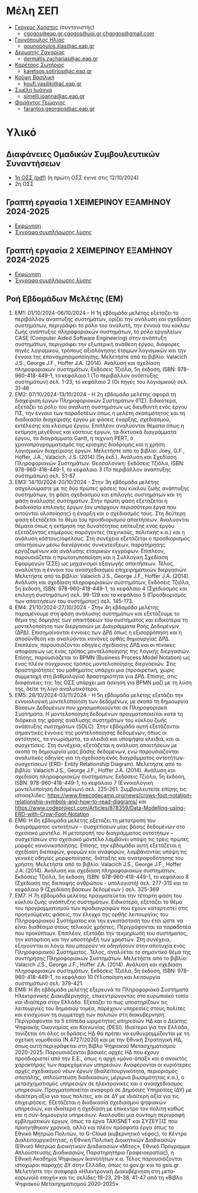 # Μέλη ΣΕΠ

* [Γκόγκος Χρήστος](https://www.linkedin.com/in/christos-gogos-07a75bb) (συντονιστής) 
    * cgogos@eap.gr;cgogos@uoi.gr;chgogos@gmail.com
* [Γουνόπουλος Ηλίας](https://www.linkedin.com/in/eliasgounopoulos/) 
    * gounopoulos.ilias@ac.eap.gr
* [Δερματής Ζαχαρίας](https://www.linkedin.com/in/zacharias-dermatis-80245a85/) 
    * dermatis.zacharias@ac.eap.gr
* [Καρέτσος Σωτήριος](https://www.linkedin.com/in/sotiris-karetsos-088b562a/) 
    * karetsos.sotirios@ac.eap.gr
* [Κούφη Βασιλική](https://www.linkedin.com/in/vassiliki-koufi-163a6512/) 
    * koufi.vasiliki@ac.eap.gr
* [Σιμέλη Ιωάννα](https://www.linkedin.com/in/ioannasimeli/) 
    * simelli.ioanna@ac.eap.gr
* [Φαράντος Γεώργιος](https://www.linkedin.com/in/georgios-farantos-497931142/) 
    * farantos.georgios@ac.eap.gr

# Υλικό

## Διαφάνειες Ομαδικών Συμβουλευτικών Συναντήσεων

<!-- Οι διαφάνειες θα ανέβουν στο <https://courses.eap.gr/course/view.php?id=1234> στις 13/10/2024. -->

* [1η ΟΣΣ (pdf)](./resources/3/ΔΙΑΦΑΝΕΙΕΣ%201ΗΣ%20ΟΣΣ.pdf) (η πρώτη ΟΣΣ έγινε στις 12/10/2024)
* 2η ΟΣΣ

## Γραπτή εργασία 1 ΧΕΙΜΕΡΙΝΟΥ ΕΞΑΜΗΝΟΥ 2024-2025

<!-- Η γραπτή εργασία 1 του τρέχοντος εξαμήνου αναρτήθηκε στις 10/10/2024 στο <https://courses.eap.gr/course/view.php?id=1234>. Η εκφώνησή της και η ενδεικτική λύση της θα ανέβει εδώ την επόμενη ημέρα της λήξης προθεσμίας υποβολής των εργασιών. -->
* [Εκφώνηση](./resources/fall_2024_2025_ge1.pdf)
* [Έγγραφο συμπλήρωσης λύσης](./resources/2024-25_DMD54_[toeponymosas]_GE1_[tmima].docx)
<!-- * [Ενδεικτική λύση](./resources/fall_2023_2024_ge1_sol.pdf) -->


## Γραπτή εργασία 2 ΧΕΙΜΕΡΙΝΟΥ ΕΞΑΜΗΝΟΥ 2024-2025 
<!-- Η γραπτή εργασία 2 του τρέχοντος εξαμήνου ανακοινώθηκε στις 1/11/2024 -->
* [Εκφώνηση](./resources/fall_2024_2025_ge2.pdf)
* [Έγγραφο συμπλήρωσης λύσης](./resources/2024-25_DMD54_[toeponymosas]_GE2_[tmima].docx)
<!-- * [Ενδεικτική λύση](./resources/fall_2023_2024_ge2_sol.pdf) -->


## Ροή Εβδομάδων Μελέτης (ΕΜ)

1. ΕΜ1: 01/10/2024-06/10/2024 - Η 1η εβδομάδα μελέτης εξετάζει το περιβάλλον ανάπτυξης συστημάτων, ορίζει την ανάλυση και σχεδίαση συστημάτων, περιγράφει το ρόλο του αναλυτή, την έννοια του κύκλου ζωής ανάπτυξης πληροφοριακών συστημάτων, το ρόλο εργαλείων CASE (Computer Aided Software Engineering) στην ανάπτυξη συστημάτων, περιγράφει την εξωτερική ανάθεση έργου, διάφορες πηγές λογισμικού, τρόπους αξιολόγησης έτοιμων λογισμικών και την έννοια της επαναχρησιμοποίησης. Μελετήστε από το βιβλίο: Valacich J.S., George J.F., Hoffer J.A. (2014). Ανάλυση και σχεδίαση πληροφοριακών συστημάτων, Εκδόσεις Τζιόλα, 5η έκδοση, ISBN: 978-960-418-449-1, το κεφάλαιο 1 (Το περιβάλλον ανάπτυξης συστημάτων) σελ. 1-23, το κεφάλαιο 2 (Οι πηγές του λογισμικού) σελ. 31-46   
2. ΕΜ2: 07/10/2024-13/10/2024 - Η 2η εβδομάδα μελέτης αφορά τη διαχείριση έργων Πληροφοριακών Συστημάτων (ΠΣ). Ειδικότερα, εξετάζει το ρόλο του αναλυτή συστημάτων ως διευθυντή ενός έργου ΠΣ, την έννοια των παραδοτέων όπως η μελέτη σκοπιμότητας και τη διαδικασία διαχείρισης έργου με φάσεις έναρξης, σχεδιασμού, εκτέλεσης και κλείσιμο έργου. Επιπλέον αναλύονται θέματα όπως η εκτίμηση μεγέθους και κόστους έργων, τα δικτυακά διαγράμματα  έργου, τα διαγράμματα Gantt, η τεχνική PERT, o χρονοπρογραμματισμός της κρίσιμης διαδρομής και η χρήση λογισμικών διαχείρισης έργων. Μελετήστε από το βιβλίο: Joey, G.F., Hoffer, J.A., Valacich, J.S. (2014) (5η έκδ.).  Ανάλυση και Σχεδίαση Πληροφοριακών Συστημάτων. Θεσσαλονίκη: Εκδόσεις Τζιόλα, ISBN: 978-960-418-449-1, το κεφάλαιο 3 (Το περιβάλλον ανάπτυξης συστημάτων) σελ. 51-87 
3. ΕΜ3: 14/10/2024-20/10/2024 - Στην 3η εβδομάδα μελέτης ασχολούμαστε με τις δύο πρώτες φάσεις του κύκλου ζωής ανάπτυξης συστημάτων, τη φάση σχεδιασμού και επιλογής συστημάτων και τη φάση ανάλυσης συστημάτων. Στην πρώτη φάση εξετάζεται η διαδικασία επιλογής έργων (αν υπάρχουν περισσότερα έργα που αιτούνται υλοποίησης) η έναρξη και ο σχεδιασμός τους. Στη δεύτερη φάση εξετάζεται το θέμα του προσδιορισμού απαιτήσεων. Αναλύονται θέματα όπως η εκτίμηση της δυνατότητας επίτευξης ενός έργου εξετάζοντας επιμέρους παράγοντες (τεχνικούς, πολιτικής κ.α.) και η ανάλυση κόστους/οφέλους. Στη συνέχεια εξετάζεται ο προσδιορισμός απαιτήσεων μέσω διενέργειας συνεντεύξεων, παρατήρησης εργαζομένων και ανάλυσης εταιρικών εγγράφων. Επιπλέον, παρουσιάζεται η πρωτοτυποποίηση και η Συλλογική Σχεδίαση Εφαρμογών (ΣΣΕ) ως μηχανισμοί εξαγωγής απαιτήσεων. Τέλος, αναλύεται η έννοια του ανασχεδιασμού επιχειρηματικών διεργασιών. Μελετήστε από το βιβλίο: Valacich J.S., George J.F., Hoffer J.A. (2014). Ανάλυση και σχεδίαση πληροφοριακών συστημάτων, Εκδόσεις Τζιόλα, 5η έκδοση, ISBN: 978-960-418-449-1, το κεφάλαιο 4 (Σχεδιασμός και επιλογή συστημάτων) σελ. 99-129 και το κεφάλαιο 5 (Προσδιορισμός των απαιτήσεων του συστήματος) σελ. 145-173.
4. ΕΜ4: 21/10/2024-27/10/2024 - Στην 4η εβδομάδα μελέτης παραμένουμε στη φάση ανάλυσης συστημάτων και εξετάζουμε το θέμα της δόμησης των απαιτήσεων του συστήματος και ειδικότερα τη μοντελοποίηση των διεργασιών με Διαγράμματα Ροής Δεδομένων (ΔΡΔ). Επισημαίνονται έννοιες των ΔΡΔ όπως η εξισορρόπηση και η αποσύνθεση και αναλύονται κανόνες ορθής δημιουργίας ΔΡΔ. Επιπλέον, παρουσιάζονται οδηγίες σχεδίασης ΔΡΔ και οι πίνακες αποφάσεων ως ένας τρόπος μοντελοποίησης της λογικής διεργασιών. Επίσης, παρουσιάζεται το BPMN (Business Process Model Notation) ως ένας πλέον σύγχρονος τρόπος μοντελοποίησης διεργασιών. Στις δραστηριότητες του μαθήματος υπάρχει μια (προαιρετική, χωρίς συμμετοχή στη βαθμολογία) δραστηριότητα για ΔΡΔ. Επίσης, στις διαφάνειες της 1ης ΟΣΣ υπάρχει μια άσκηση για BPMN μαζί με τη λύση της, δείτε τη λίγο αναλυτικότερα.
5. ΕΜ5: 28/10/2024-03/11/2024 - Η 5η εβδομάδα μελέτης εξετάζει την εννοιολογική μοντελοποίηση των δεδομένων, με σκοπό τη δημιουργία Βάσεων Δεδομένων που χρησιμοποιούνται σε Πληροφοριακά Συστήματα. Η μοντελοποίηση δεδομένων πραγματοποιείται κατά τη διάρκεια της φάσης ανάλυσης συστημάτων του κύκλου ζωής ανάπτυξης συστημάτων (SDLC). 
Στην εβδομάδα αυτή εξετάζονται σημαντικές έννοιες της μοντελοποίησης δεδομένων, όπως οι οντότητες, τα γνωρίσματα, τα κλειδιά και υποψήφια κλειδιά, και οι συσχετίσεις. 
Στη συνέχεια, εξετάζεται η ανάλυση απαιτήσεων με σκοπό τη δημιουργία μιας βάσης δεδομένων, ενώ παρουσιάζονται αναλυτικές οδηγίες για τη σχεδίαση ενός διαγράμματος οντοτήτων-συσχετίσεων (ERD- Entity Relationship Diagram). Μελετήστε από το βιβλίο: Valacich J.S., George J.F., Hoffer J.A. (2014). Ανάλυση και σχεδίαση πληροφοριακών συστημάτων, Εκδόσεις Τζιόλα, 5η έκδοση, ISBN: 978-960-418-449-1, το κεφάλαιο 7 (Εννοιολογική μοντελοποίηση δεδομένων) σελ. 225-261. Συμβουλευτείτε επίσης τις ιστοσελίδες: <https://www.freecodecamp.org/news/crows-foot-notation-relationship-symbols-and-how-to-read-diagrams/>  και <https://www.codeproject.com/Articles/878359/Data-Modelling-using-ERD-with-Crow-Foot-Notation>
6. ΕΜ6: Η 6η εβδομάδα μελέτης εξετάζει τη μετατροπή του διαγράμματος οντοτήτων – συσχετίσεων μίας βάσης δεδομένων στο σχεσιακό μοντέλο. Η μετατροπή του διαγράμματος οντοτήτων – συσχετίσεων στο σχεσιακό μοντέλο λαμβάνει υπόψη τις τρεις πρώτες μορφές κανονικοποίησης. Επίσης, την εβδομάδα αυτή εξετάζεται η σχεδίαση διεπαφών, φορμών και αναφορών, λαμβάνοντας υπόψη τις γενικές οδηγίες μορφοποίησης. διάταξης και ανατροφοδότησης του χρήστη. Μελετήστε από το βιβλίο: Valacich J.S., George J.F., Hoffer J.A. (2014). Ανάλυση και σχεδίαση πληροφοριακών συστημάτων, Εκδόσεις Τζιόλα, 5η έκδοση, ISBN: 978-960-418-449-1, το κεφάλαιο 8 (Σχεδίαση της διεπαφής ανθρώπου - υπολογιστή) σελ. 277-315 και το κεφάλαιο 9 (Σχεδίαση βάσεων δεδομένων ) σελ. 325-369
7. ΕΜ7: Η 7η εβδομάδα μελέτης πραγματεύεται την τέταρτη φάση του κύκλου ζωής ανάπτυξης συστημάτων. Ειδικότερα, εξετάζει το θέμα του προγραμματισμού των προδιαγραφών που έχουν καταρτιστεί στις προηγούμενες φάσεις, τον έλεγχο της ορθής λειτουργίας του Πληροφοριακού Συστήματος και την εγκατάσταση του έτσι ώστε να είναι διαθέσιμο στους τελικούς χρήστες. Περιγράφονται τα παραδοτέα που προκύπτουν. Επιπλέον, εξετάζει την τεκμηρίωση του συστήματος, την κατάρτιση και την υποστήριξή των χρηστών. Στη συνέχεια, εξηγούνται οι λόγοι που μπορούν να οδηγήσουν στην αποτυχία ενός Πληροφοριακού Συστήματος. Τέλος, αναλύεται το σημαντικό θέμα της συντήρησης Πληροφοριακών Συστημάτων. Μελετήστε από το βιβλίο: Valacich J.S., George J.F., Hoffer J.A. (2014). Ανάλυση και σχεδίαση πληροφοριακών συστημάτων, Εκδόσεις Τζιόλα, 5η έκδοση, ISBN: 978-960-418-449-1, το κεφάλαιο 10 (Υλοποίηση και λειτουργία συστημάτων) σελ. 379-421.
8. ΕΜ8: Η 8η εβδομάδα μελέτης εξερευνά τα Πληροφοριακά Συστήματα Ηλεκτρονικής Διακυβέρνησης, επικεντρώνοντας στο ευρωπαϊκό τοπίο και ιδιαίτερα στην Ελλάδα. Εξετάζει το πως υποστηρίζουν τις λειτουργίες του δημόσιου τομέα, παρέχουν υπηρεσίες στους πολίτες και ενισχύουν τη συμμετοχή των πολιτών στη διακυβέρνηση. Περιγράφονται τα 5 επίπεδα ωριμότητας υπηρεσιών ΗΔ και ο Δείκτης Ψηφιακής Οικονομίας και Κοινωνίας (DESI). Ιδιαίτερα για την Ελλάδα, τονίζεται ότι όλες οι δράσεις ΗΔ θα πρέπει να ευθυγραμμίζονται με τη σχετική νομοθεσία (Ν.4727/2020) και με την Εθνική Στρατηγική ΗΔ, όπως αυτή περιγράφεται στη Βίβλο Ψηφιακού Μετασχηματισμού 2020-2025. Παρουσιάζονται βασικές αρχές ΗΔ που έχουν προσδιοριστεί από την Ε.Ε., όπως η αρχή «μόνο-άπαξ» και ο ανοικτός χαρακτήρας των παρεχόμενων υπηρεσιών. Αναφέρονται οι κυριότερες αρχές σχεδιασμού νέων έργων (διαλειτουργικότητα, περιορισμός σπατάλης, απλούστευση διαδικασιών, μέριμνα βιωσιμότητας κ.α.), ο μετασχηματισμός υπηρεσιών σε ηλεκτρονικές και ο ανασχεδιασμός υπηρεσιών. Πραγματοποιείται αναφορά σε Δημόσιες Υπηρεσίες (ΔΥ) με ιδιαίτερη αξία για τους πολίτες, και σε ΔΥ με ιδιαίτερη αξία για τις επιχειρήσεις. Εξετάζεται η διαδικασία σχεδιασμού ψηφιακών υπηρεσιών, και ιδιαίτερα η σχεδίαση με επίκεντρο τον πολίτη καθώς και η συν-δημιουργία υπηρεσιών. Ακολουθεί μια σύντομη περιγραφή εμβληματικών έργων, όπως τα έργα TAXISNET και ΣΥΖΕΥΞΙΣ που προηγήθηκαν χρονικά, αλλά και πλέον πρόσφατα έργα όπως το Εθνικό Μητρώο Πολιτών, το G-Cloud (κυβερνητικό νέφος), το Κέντρο Διαλειτουργικότητας, η Εθνική Πολιτική Διοικητικών Διαδικασιών (Εθνικό Μητρώο Διοικητικών Διαδικασιών «Μίτος»,  Εθνικό Πρόγραμμα Απλούστευσης Διαδικασιών, Παρατηρητήριο Γραφειοκρατίας), η Εθνική Ακαδημία Ψηφιακών Ικανοτήτων κ.α. Τέλος παρουσιάζονται ιστοχώροι παροχής ΔΥ στην Ελλάδα, όπως το gov.gr και το gsis.gr. Μελετήστε την αναφορά «Ηλεκτρονική Διακυβέρνηση στη μετα-κορωνοϊό εποχή» και τις σελίδες 19-23, 29-38, 41-47 από τη «Βίβλο Ψηφιακού Μετασχηματισμού 2020-2025» 

<!-- 9. ΕΜ9:
10. ΕΜ10:
11. ΕΜ11:
12. ΕΜ12:
13. ΕΜ13: -->